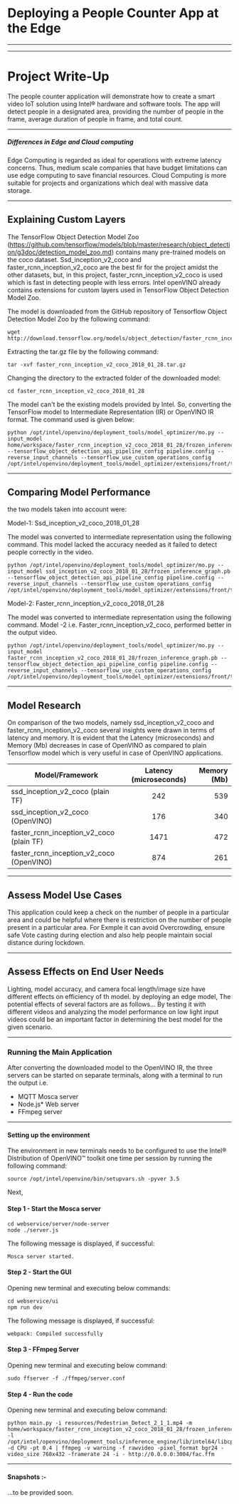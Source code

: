 # Deploying a People Counter App at the Edge
---
---
# Project Write-Up

The people counter application will demonstrate how to create a smart video IoT solution using Intel® hardware and software tools. The app will detect people in a designated area, providing the number of people in the frame, average duration of people in frame, and total count.

---

##### Differences in Edge and Cloud computing

Edge Computing is regarded as ideal for operations with extreme latency concerns. Thus, medium scale companies that have budget limitations can use edge computing to save financial resources. 
Cloud Computing is more suitable for projects and organizations which deal with massive data storage.

---

## Explaining Custom Layers

The TensorFlow Object Detection Model Zoo (https://github.com/tensorflow/models/blob/master/research/object_detection/g3doc/detection_model_zoo.md) contains many pre-trained models on the coco dataset. Ssd_inception_v2_coco and faster_rcnn_inception_v2_coco are the best fir for the project amidst the other datasets, but, in this project, faster_rcnn_inception_v2_coco is used which is fast in detecting people with less errors. 
Intel openVINO already contains extensions for custom layers used in TensorFlow Object Detection Model Zoo.

The model is downloaded from the GitHub repository of Tensorflow Object Detection Model Zoo by the following command:

```
wget http://download.tensorflow.org/models/object_detection/faster_rcnn_inception_v2_coco_2018_01_28.tar.gz
```
Extracting the tar.gz file by the following command:

```
tar -xvf faster_rcnn_inception_v2_coco_2018_01_28.tar.gz
```
Changing the directory to the extracted folder of the downloaded model:

```
cd faster_rcnn_inception_v2_coco_2018_01_28
```
The model can't be the existing models provided by Intel. So, converting the TensorFlow model to Intermediate Representation (IR) or OpenVINO IR format. The command used is given below:

```
python /opt/intel/openvino/deployment_tools/model_optimizer/mo.py --input_model home/workspace/faster_rcnn_inception_v2_coco_2018_01_28/frozen_inference_graph.pb --tensorflow_object_detection_api_pipeline_config pipeline.config --reverse_input_channels --tensorflow_use_custom_operations_config /opt/intel/openvino/deployment_tools/model_optimizer/extensions/front/tf/faster_rcnn_support.json
```
---

## Comparing Model Performance
the two models taken into account were:

Model-1: Ssd_inception_v2_coco_2018_01_28

The model was converted to intermediate representation using the following command. This model lacked the accuracy needed as it failed to detect people correctly in the video.
```
python /opt/intel/openvino/deployment_tools/model_optimizer/mo.py --input_model ssd_inception_v2_coco_2018_01_28/frozen_inference_graph.pb --tensorflow_object_detection_api_pipeline_config pipeline.config --reverse_input_channels --tensorflow_use_custom_operations_config /opt/intel/openvino/deployment_tools/model_optimizer/extensions/front/tf/ssd_v2_support.json
```

Model-2: Faster_rcnn_inception_v2_coco_2018_01_28

The model was converted to intermediate representation using the following command. Model -2 i.e. Faster_rcnn_inception_v2_coco, performed better in the output video.
```
python /opt/intel/openvino/deployment_tools/model_optimizer/mo.py --input_model faster_rcnn_inception_v2_coco_2018_01_28/frozen_inference_graph.pb --tensorflow_object_detection_api_pipeline_config pipeline.config --reverse_input_channels --tensorflow_use_custom_operations_config /opt/intel/openvino/deployment_tools/model_optimizer/extensions/front/tf/faster_rcnn_support.json
```
---
## Model Research

On comparison of the two models, namely ssd_inception_v2_coco and faster_rcnn_inception_v2_coco several insights were drawn in terms of latency and memory. It is evident that the Latency (microseconds) and Memory (Mb) decreases in case of OpenVINO as compared to plain Tensorflow model which is very useful in case of OpenVINO applications.

| Model/Framework                             | Latency (microseconds)            | Memory (Mb) |
| -----------------------------------         |:---------------------------------:| -------:|
| ssd_inception_v2_coco (plain TF)            | 242                               | 539    |
| ssd_inception_v2_coco (OpenVINO)            | 176                               | 340    |
| faster_rcnn_inception_v2_coco (plain TF)    | 1471                              | 472    |
| faster_rcnn_inception_v2_coco (OpenVINO)    | 874                               | 261    |

---

## Assess Model Use Cases

This application could keep a check on the number of people in a particular area and could be helpful where there is restriction on the number of people present in a particular area. For Exmple it can avoid Overcrowding, ensure safe Vote casting during election and also help people maintain social distance during lockdown.

---
## Assess Effects on End User Needs

Lighting, model accuracy, and camera focal length/image size have different effects on efficiency of th model.
by deploying an edge model, The potential effects of several factors are as follows...
By testing it with different videos and analyzing the model performance on low light input videos could be an important factor in determining the best model for the given scenario.

---
### Running the Main Application

After converting the downloaded model to the OpenVINO IR, the three servers can be started on separate terminals, along with a terminal to run the output i.e. 

-   MQTT Mosca server 
-   Node.js* Web server
-   FFmpeg server

---
#### Setting up the environment

The environment in new terminals needs to be configured to use the Intel® Distribution of OpenVINO™ toolkit one time per session by running the following command:
```
source /opt/intel/openvino/bin/setupvars.sh -pyver 3.5
```
Next,

#### Step 1 - Start the Mosca server

```
cd webservice/server/node-server
node ./server.js
```

The following message is displayed, if successful:
```
Mosca server started.
```

#### Step 2 - Start the GUI

Opening new terminal and executing below commands:
```
cd webservice/ui
npm run dev
```

The following message is displayed, if successful:
```
webpack: Compiled successfully
```

#### Step 3 - FFmpeg Server

Opening new terminal and executing below command:
```
sudo ffserver -f ./ffmpeg/server.conf
```

#### Step 4 - Run the code

Opening new terminal and executing below command:
```
python main.py -i resources/Pedestrian_Detect_2_1_1.mp4 -m home/workspace/faster_rcnn_inception_v2_coco_2018_01_28/frozen_inference_graph.xml -l /opt/intel/openvino/deployment_tools/inference_engine/lib/intel64/libcpu_extension_sse4.so -d CPU -pt 0.4 | ffmpeg -v warning -f rawvideo -pixel_format bgr24 -video_size 768x432 -framerate 24 -i - http://0.0.0.0:3004/fac.ffm
```

---
#### Snapshots :- 

...to be provided soon.
